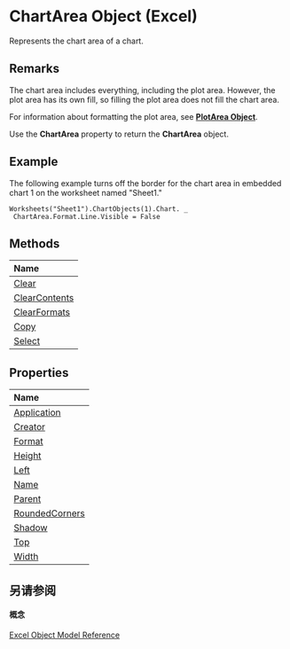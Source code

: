 
# ChartArea Object (Excel)

Represents the chart area of a chart. 


## Remarks

The chart area includes everything, including the plot area. However, the plot area has its own fill, so filling the plot area does not fill the chart area.

 For information about formatting the plot area, see **[PlotArea Object](85c42124-268c-8b0e-ba5d-c2f6fbf53e79.md)**.

Use the  **ChartArea** property to return the **ChartArea** object.


## Example

The following example turns off the border for the chart area in embedded chart 1 on the worksheet named "Sheet1."


```
Worksheets("Sheet1").ChartObjects(1).Chart. _ 
 ChartArea.Format.Line.Visible = False
```


## Methods



|**Name**|
|:-----|
|[Clear](6a3f87e7-c6ca-c530-ae46-2fc2c4d9b5ae.md)|
|[ClearContents](3c3c07a0-9dc1-6019-5262-e1acba7917a1.md)|
|[ClearFormats](0af0bba7-6fb8-d221-7b1f-ba7c40ae1687.md)|
|[Copy](cd96e7bb-ced8-08a6-000f-7926c37d5af2.md)|
|[Select](c8660e02-72a5-46e5-c279-e2f6f09348fb.md)|

## Properties



|**Name**|
|:-----|
|[Application](ab66a8b2-80f4-70d5-bc37-e7d088d4ef2f.md)|
|[Creator](430863d6-d88f-06a3-f979-6f48d2c551f4.md)|
|[Format](619c67b5-0d7d-c37c-c585-1d569b2144ef.md)|
|[Height](221e00e3-c089-cd86-69fe-73df7d41d6e8.md)|
|[Left](3bbdcecf-86a8-b7ab-b2c6-7c520d1d5d42.md)|
|[Name](5b540298-caa1-f1f7-5ddd-53569ec31458.md)|
|[Parent](61b456e7-7bba-2b71-4681-7e548248a512.md)|
|[RoundedCorners](1e9ef356-44e6-480b-bc60-a1263fd2ee90.md)|
|[Shadow](062af1a6-298c-fd5b-0aa5-2e224127ef11.md)|
|[Top](2bca96fd-af61-2253-9acc-3c5567146477.md)|
|[Width](6d06d1d1-8a98-3a57-e363-c918db157986.md)|

## 另请参阅


#### 概念


[Excel Object Model Reference](11ea8598-8a20-92d5-f98b-0da04263bf2c.md)